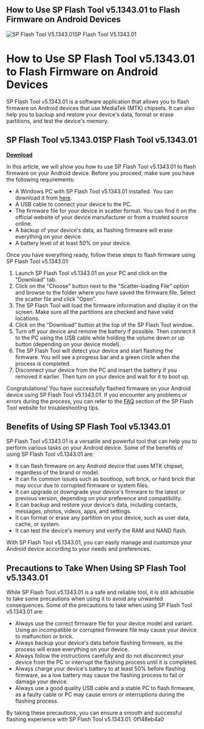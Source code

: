 ## How to Use SP Flash Tool v5.1343.01 to Flash Firmware on Android Devices

 
![SP Flash Tool V5.1343.01SP Flash Tool V5.1343.01](https://i1.sndcdn.com/artworks-dk2AGiah6WkP2Wz2-ZnfPCQ-t500x500.jpg)

 
# How to Use SP Flash Tool v5.1343.01 to Flash Firmware on Android Devices
 
SP Flash Tool v5.1343.01 is a software application that allows you to flash firmware on Android devices that use MediaTek (MTK) chipsets. It can also help you to backup and restore your device's data, format or erase partitions, and test the device's memory.
 
## SP Flash Tool v5.1343.01SP Flash Tool v5.1343.01


[**Download**](https://www.google.com/url?q=https%3A%2F%2Ffancli.com%2F2tM3M1&sa=D&sntz=1&usg=AOvVaw2e3-JXztlypho_sOY2IjR7)

 
In this article, we will show you how to use SP Flash Tool v5.1343.01 to flash firmware on your Android device. Before you proceed, make sure you have the following requirements:
 
- A Windows PC with SP Flash Tool v5.1343.01 installed. You can download it from [here](https://spflashtool.com/download/SP_Flash_Tool_v5.1343.01.zip).
- A USB cable to connect your device to the PC.
- The firmware file for your device in scatter format. You can find it on the official website of your device manufacturer or from a trusted source online.
- A backup of your device's data, as flashing firmware will erase everything on your device.
- A battery level of at least 50% on your device.

Once you have everything ready, follow these steps to flash firmware using SP Flash Tool v5.1343.01:

1. Launch SP Flash Tool v5.1343.01 on your PC and click on the "Download" tab.
2. Click on the "Choose" button next to the "Scatter-loading File" option and browse to the folder where you have saved the firmware file. Select the scatter file and click "Open".
3. The SP Flash Tool will load the firmware information and display it on the screen. Make sure all the partitions are checked and have valid locations.
4. Click on the "Download" button at the top of the SP Flash Tool window.
5. Turn off your device and remove the battery if possible. Then connect it to the PC using the USB cable while holding the volume down or up button (depending on your device model).
6. The SP Flash Tool will detect your device and start flashing the firmware. You will see a progress bar and a green circle when the process is completed.
7. Disconnect your device from the PC and insert the battery if you removed it earlier. Then turn on your device and wait for it to boot up.

Congratulations! You have successfully flashed firmware on your Android device using SP Flash Tool v5.1343.01. If you encounter any problems or errors during the process, you can refer to the [FAQ](https://spflashtool.com/faq/) section of the SP Flash Tool website for troubleshooting tips.
  
## Benefits of Using SP Flash Tool v5.1343.01
 
SP Flash Tool v5.1343.01 is a versatile and powerful tool that can help you to perform various tasks on your Android device. Some of the benefits of using SP Flash Tool v5.1343.01 are:

- It can flash firmware on any Android device that uses MTK chipset, regardless of the brand or model.
- It can fix common issues such as bootloop, soft brick, or hard brick that may occur due to corrupted firmware or system files.
- It can upgrade or downgrade your device's firmware to the latest or previous version, depending on your preference and compatibility.
- It can backup and restore your device's data, including contacts, messages, photos, videos, apps, and settings.
- It can format or erase any partition on your device, such as user data, cache, or system.
- It can test the device's memory and verify the RAM and NAND flash.

With SP Flash Tool v5.1343.01, you can easily manage and customize your Android device according to your needs and preferences.
  
## Precautions to Take When Using SP Flash Tool v5.1343.01
 
While SP Flash Tool v5.1343.01 is a safe and reliable tool, it is still advisable to take some precautions when using it to avoid any unwanted consequences. Some of the precautions to take when using SP Flash Tool v5.1343.01 are:

- Always use the correct firmware file for your device model and variant. Using an incompatible or corrupted firmware file may cause your device to malfunction or brick.
- Always backup your device's data before flashing firmware, as the process will erase everything on your device.
- Always follow the instructions carefully and do not disconnect your device from the PC or interrupt the flashing process until it is completed.
- Always charge your device's battery to at least 50% before flashing firmware, as a low battery may cause the flashing process to fail or damage your device.
- Always use a good quality USB cable and a stable PC to flash firmware, as a faulty cable or PC may cause errors or interruptions during the flashing process.

By taking these precautions, you can ensure a smooth and successful flashing experience with SP Flash Tool v5.1343.01.
 0f148eb4a0
